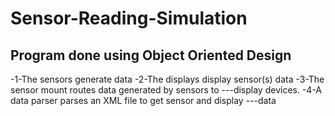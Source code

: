 # Sensor-Reading-Simulation
Program done using Object Oriented Design 
-----------------------------------------------------
-1-The sensors generate data
-2-The displays display sensor(s) data
-3-The sensor mount routes data generated by sensors to
---display devices.
-4-A data parser parses an XML file to get sensor and display
---data
